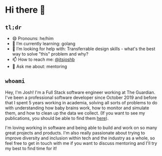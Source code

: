 # Hi there 👋

## `tl;dr`
 - 😄 Pronouns: he/him
 - 🌱 I’m currently learning: golang
 - 🤔 I’m looking for help with: Transferrable design skills - what's the best way to solve "this" problem and why?
 - 📫 How to reach me: [@itsjoshb](https://twitter.com/itsJoshB)
 - 💬 Ask me about: mentoring

## `whoami`
Hey, I'm Josh! I'm a Full Stack software engineer working at The Guardian. I've been a professional software developer since October 2019 and before that I spent 5 years working in academia, solving all sorts of problems to do with understanding how baby brains work, how to monitor and simulate them, and how to clean up the data we collect. (If you want to see my publications, you should be able to find them [here](https://orcid.org/0000-0001-7559-1413)).

I'm loving working in software and being able to build and work on so many great projects and products. I'm also really passionate about trying to improve diversity and inclusion within tech and the industry as a whole, so feel free to get in touch with me if you want to discuss mentoring and I'll try my best to find time for it!

<!--
**buck06191/buck06191** is a ✨ _special_ ✨ repository because its `README.md` (this file) appears on your GitHub profile.

Here are some ideas to get you started:

- 🔭 I’m currently working on ...
- 🌱 I’m currently learning ...
- 👯 I’m looking to collaborate on ...
- 🤔 I’m looking for help with ...
- 💬 Ask me about ...
- 📫 How to reach me: ...
- 😄 Pronouns: ...
- ⚡ Fun fact: ...
-->
